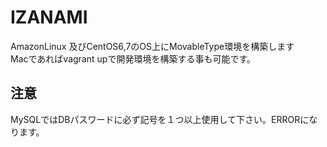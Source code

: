 # IZANAMI

AmazonLinux 及びCentOS6,7のOS上にMovableType環境を構築します  
Macであればvagrant upで開発環境を構築する事も可能です。  

## 注意

MySQLではDBパスワードに必ず記号を１つ以上使用して下さい。ERRORになります。
